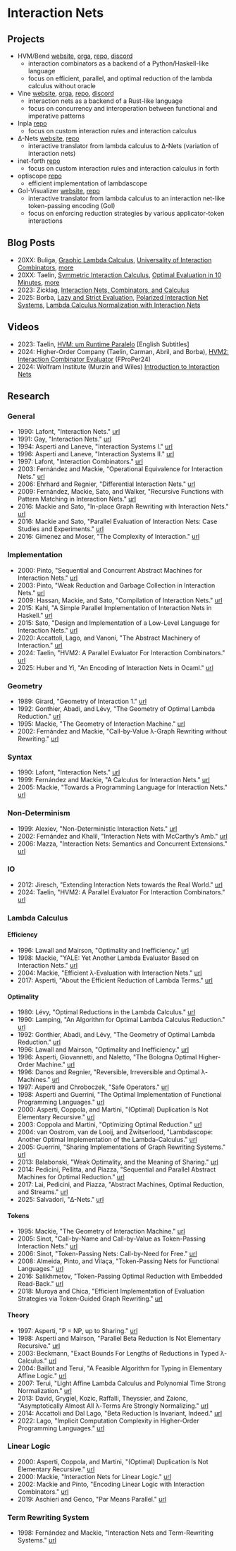 # Interaction Nets

## Projects

- HVM/Bend [website](https://higherorderco.com/), [orga](https://github.com/HigherOrderCo/), [repo](https://github.com/HigherOrderCO/HVM), [discord](https://discord.higherorderco.com/)
    - interaction combinators as a backend of a Python/Haskell-like language
    - focus on efficient, parallel, and optimal reduction of the lambda calculus without oracle
- Vine [website](https://vine.dev/), [orga](https://github.com/VineLang/), [repo](https://github.com/VineLang/vine/), [discord](https://discord.gg/bgUPV8KjDv)
    - interaction nets as a backend of a Rust-like language
    - focus on concurrency and interoperation between functional and imperative patterns
- Inpla [repo](https://github.com/inpla/inpla)
    - focus on custom interaction rules and interaction calculus
- ∆-Nets [website](https://deltanets.org/), [repo](https://github.com/danaugrs/deltanets)
    - interactive translator from lambda calculus to ∆-Nets (variation of interaction nets)
- inet-forth [repo](https://github.com/cicada-lang/inet-forth)
    - focus on custom interaction rules and interaction calculus in forth
- optiscope [repo](https://github.com/etiams/optiscope)
    - efficient implementation of lambdascope
- GoI-Visualizer [website](https://koko-m.github.io/GoI-Visualiser/), [repo](https://github.com/koko-m/GoI-Visualizer)
    - interactive translator from lambda calculus to an interaction net-like token-passing encoding (GoI)
    - focus on enforcing reduction strategies by various applicator-token interactions

## Blog Posts

- 20XX: Buliga, [Graphic Lambda Calculus](https://chorasimilarity.wordpress.com/graphic-lambda-calculus/), [Universality of Interaction Combinators](https://chorasimilarity.wordpress.com/2019/01/16/universality-of-interaction-combinators-and-chemical-reactions/), [more](https://imar.ro/~mbuliga/pages.html)
- 20XX: Taelin, [Symmetric Interaction Calculus](https://medium.com/@maiavictor/the-abstract-calculus-fe8c46bcf39c), [Optimal Evaluation in 10 Minutes](https://gist.github.com/VictorTaelin/311f6a58a7756945196c15733e61d0c6), [more](https://github.com/VictorTaelin/VictorTaelin/blob/main/README.md)
- 2023: Zicklag, [Interaction Nets, Combinators, and Calculus](https://zicklag.katharos.group/blog/interaction-nets-combinators-calculus/)
- 2025: Borba, [Lazy and Strict Evaluation](https://ezb.io/thoughts/interaction_nets/lambda_calculus/2025-05-18_lazy-strict-eval.html), [Polarized Interaction Net Systems](https://ezb.io/thoughts/interaction_nets/lambda_calculus/2025-05-05_polarity.html), [Lambda Calculus Normalization with Interaction Nets](https://ezb.io/thoughts/interaction_nets/lambda_calculus/2025-04-25_normalization.html)

## Videos

- 2023: Taelin, [HVM: um Runtime Paralelo](https://www.youtube.com/watch?v=sDPuQ-UjhVQ) [English Subtitles]
- 2024: Higher-Order Company (Taelin, Carman, Abril, and Borba), [HVM2: Interaction Combinator Evaluator](https://www.youtube.com/watch?v=15ZwW6Sr_iM) (FProPer24)
- 2024: Wolfram Institute (Murzin and Wiles) [Introduction to Interaction Nets](https://www.youtube.com/watch?v=zCcAg-vcpys)

## Research

### General

- 1990: Lafont, "Interaction Nets." [url](http://portal.acm.org/citation.cfm?doid=96709.96718)
- 1991: Gay, "Interaction Nets." [url](https://www.dcs.gla.ac.uk/~simon/publications/diploma.pdf)
- 1994: Asperti and Laneve, "Interaction Systems I." [url](https://www.researchgate.net/publication/220173276_Interaction_Systems_I_The_Theory_of_Optimal_Reductions)
- 1996: Asperti and Laneve, "Interaction Systems II." [url](https://www.sciencedirect.com/science/article/pii/0304397595000623)
- 1997: Lafont, "Interaction Combinators." [url](https://linkinghub.elsevier.com/retrieve/pii/S0890540197926432)
- 2003: Fernández and Mackie, "Operational Equivalence for Interaction Nets." [url](https://www.sciencedirect.com/science/article/pii/S0304397502006370)
- 2006: Ehrhard and Regnier, "Differential Interaction Nets." [url](https://www.sciencedirect.com/science/article/pii/S0304397506005299)
- 2009: Fernández, Mackie, Sato, and Walker, "Recursive Functions with Pattern Matching in Interaction Nets." [url](https://www.sciencedirect.com/science/article/pii/S157106610900437X)
- 2016: Mackie and Sato, "In-place Graph Rewriting with Interaction Nets." [url](https://arxiv.org/pdf/1609.03641)
- 2016: Mackie and Sato, "Parallel Evaluation of Interaction Nets: Case Studies and Experiments." [url](https://eceasst.org/index.php/eceasst/article/download/2205/2376/2387)
- 2016: Gimenez and Moser, "The Complexity of Interaction." [url](https://dl.acm.org/doi/10.1145/2837614.2837646)

### Implementation

- 2000: Pinto, "Sequential and Concurrent Abstract Machines for Interaction Nets." [url](https://link.springer.com/chapter/10.1007/3-540-46432-8_18)
- 2003: Pinto, "Weak Reduction and Garbage Collection in Interaction Nets." [url](https://www.sciencedirect.com/science/article/pii/S1571066105826143)
- 2009: Hassan, Mackie, and Sato, "Compilation of Interaction Nets." [url](https://www.sciencedirect.com/science/article/pii/S1571066109004381)
- 2015: Kahl, "A Simple Parallel Implementation of Interaction Nets in Haskell." [url](http://arxiv.org/abs/1504.02603)
- 2015: Sato, "Design and Implementation of a Low-Level Language for Interaction Nets." [url](https://sussex.figshare.com/articles/thesis/Design_and_implementation_of_a_low-level_language_for_interaction_nets/23417312/1)
- 2020: Accattoli, Lago, and Vanoni, "The Abstract Machinery of Interaction." [url](http://arxiv.org/abs/2002.05649)
- 2024: Taelin, "HVM2: A Parallel Evaluator For Interaction Combinators." [url](https://raw.githubusercontent.com/HigherOrderCO/HVM/main/paper/HVM2.pdf)
- 2025: Huber and Yi, "An Encoding of Interaction Nets in Ocaml." [url](https://joerg.endrullis.de/downloads/gcm2024/STAF_2024_paper_72.pdf)

### Geometry

- 1989: Girard, "Geometry of Interaction 1." [url](https://www.sciencedirect.com/science/article/pii/S0049237X08702714)
- 1992: Gonthier, Abadi, and Lévy, "The Geometry of Optimal Lambda Reduction." [url](https://dl.acm.org/doi/10.1145/143165.143172)
- 1995: Mackie, "The Geometry of Interaction Machine." [url](https://dl.acm.org/doi/10.1145/199448.199483)
- 2002: Fernández and Mackie, "Call-by-Value λ-Graph Rewriting without Rewriting." [url](https://link.springer.com/chapter/10.1007/3-540-45832-8_8)

### Syntax

- 1990: Lafont, "Interaction Nets." [url](http://portal.acm.org/citation.cfm?doid=96709.96718)
- 1999: Fernández and Mackie, "A Calculus for Interaction Nets." [url](https://link.springer.com/chapter/10.1007/10704567_10)
- 2005: Mackie, "Towards a Programming Language for Interaction Nets." [url](https://www.sciencedirect.com/science/article/pii/S1571066105050176)

### Non-Determinism

- 1999: Alexiev, "Non-Deterministic Interaction Nets." [url](https://era.library.ualberta.ca/items/8af05152-4996-401c-8d53-9c180b717891)
- 2002: Fernández and Khalil, "Interaction Nets with McCarthy’s Amb." [url](https://www.sciencedirect.com/science/article/pii/S1571066105803639)
- 2006: Mazza, "Interaction Nets: Semantics and Concurrent Extensions." [url](https://lipn.univ-paris13.fr/~mazza/papers/Thesis-1.0.pdf)

### IO

- 2012: Jiresch, "Extending Interaction Nets towards the Real World." [url](https://repositum.tuwien.at/handle/20.500.12708/12949)
- 2024: Taelin, "HVM2: A Parallel Evaluator For Interaction Combinators." [url](https://raw.githubusercontent.com/HigherOrderCO/HVM/main/paper/HVM2.pdf)

### Lambda Calculus

#### Efficiency

- 1996: Lawall and Mairson, "Optimality and Inefficiency." [url](https://dl.acm.org/doi/10.1145/232629.232639)
- 1998: Mackie, "YALE: Yet Another Lambda Evaluator Based on Interaction Nets." [url](https://dl.acm.org/doi/pdf/10.1145/291251.289434)
- 2004: Mackie, "Efficient λ-Evaluation with Interaction Nets." [url](https://link.springer.com/chapter/10.1007/978-3-540-25979-4_11)
- 2017: Asperti, "About the Efficient Reduction of Lambda Terms." [url](http://arxiv.org/abs/1701.04240)

#### Optimality

- 1980: Lévy, "Optimal Reductions in the Lambda Calculus." [url](https://pauillac.inria.fr/~levy/pubs/80curry.pdf)
- 1990: Lamping, "An Algorithm for Optimal Lambda Calculus Reduction." [url](http://portal.acm.org/citation.cfm?doid=96709.96711)
- 1992: Gonthier, Abadi, and Lévy, "The Geometry of Optimal Lambda Reduction." [url](https://dl.acm.org/doi/10.1145/143165.143172)
- 1996: Lawall and Mairson, "Optimality and Inefficiency." [url](https://dl.acm.org/doi/10.1145/232629.232639)
- 1996: Asperti, Giovannetti, and Naletto, "The Bologna Optimal Higher-Order Machine." [url](https://www.cambridge.org/core/journals/journal-of-functional-programming/article/bologna-optimal-higherorder-machine/1F2763B0F931680F9B15BDC750BEB343)
- 1996: Danos and Regnier, "Reversible, Irreversible and Optimal λ-Machines." [url](https://www.sciencedirect.com/science/article/pii/S1571066105804025)
- 1997: Asperti and Chroboczek, "Safe Operators." [url](https://doi.org/10.1007/s002000050083)
- 1998: Asperti and Guerrini, "The Optimal Implementation of Functional Programming Languages." [url](https://www.researchgate.net/publication/235778993_The_optimal_implementation_of_functional_programming_languages)
- 2000: Asperti, Coppola, and Martini, "(Optimal) Duplication Is Not Elementary Recursive." [url](https://dl.acm.org/doi/10.1145/325694.325707)
- 2003: Coppola and Martini, "Optimizing Optimal Reduction." [url](http://arxiv.org/abs/cs/0305011)
- 2004: van Oostrom, van de Looij, and Zwitserlood, "Lambdascope: Another Optimal Implementation of the Lambda-Calculus." [url](https://citeseerx.ist.psu.edu/document?repid=rep1&type=pdf&doi=61042374787bf6514706b49a5a4f0b74996979a0)
- 2005: Guerrini, "Sharing Implementations of Graph Rewriting Systems." [url](https://www.sciencedirect.com/science/article/pii/S1571066105050164)
- 2013: Balabonski, "Weak Optimality, and the Meaning of Sharing." [url](https://doi.org/10.1145/2544174.2500606)
- 2014: Pedicini, Pellitta, and Piazza, "Sequential and Parallel Abstract Machines for Optimal Reduction." [url](https://www.mat.uniroma3.it/users/pedicini/papers/subTFP2014.pdf)
- 2017: Lai, Pedicini, and Piazza, "Abstract Machines, Optimal Reduction, and Streams." [url](https://iris.uniroma1.it/bitstream/11573/1408275/6/Lai_preprint_abstract_2019.pdf)
- 2025: Salvadori, "Δ-Nets." [url](https://arxiv.org/abs/2505.20314)

#### Tokens

- 1995: Mackie, "The Geometry of Interaction Machine." [url](https://dl.acm.org/doi/10.1145/199448.199483)
- 2005: Sinot, "Call-by-Name and Call-by-Value as Token-Passing Interaction Nets." [url](https://link.springer.com/chapter/10.1007/11417170_28)
- 2006: Sinot, "Token-Passing Nets: Call-by-Need for Free." [url](https://www.sciencedirect.com/science/article/pii/S1571066106000934)
- 2008: Almeida, Pinto, and Vilaça, "Token-Passing Nets for Functional Languages." [url](https://www.sciencedirect.com/science/article/pii/S1571066108001667)
- 2016: Salikhmetov, "Token-Passing Optimal Reduction with Embedded Read-Back." [url](http://arxiv.org/abs/1609.03644)
- 2018: Muroya and Chica, "Efficient Implementation of Evaluation Strategies via Token-Guided Graph Rewriting." [url](https://arxiv.org/pdf/1802.06495)

#### Theory

- 1997: Asperti, "P = NP, up to Sharing." [url](https://citeseerx.ist.psu.edu/document?repid=rep1&type=pdf&doi=d45b284c43f8a341bb60826b2819557e0d0fe94a)
- 1998: Asperti and Mairson, "Parallel Beta Reduction Is Not Elementary Recursive." [url](https://dl.acm.org/doi/10.1145/268946.268971)
- 2003: Beckmann, "Exact Bounds For Lengths of Reductions in Typed λ-Calculus." [url](https://www.beckmann.pro/PaperFiles/lambda.pdf)
- 2004: Baillot and Terui, "A Feasible Algorithm for Typing in Elementary Affine Logic." [url](http://arxiv.org/abs/cs/0412028)
- 2007: Terui, "Light Affine Lambda Calculus and Polynomial Time Strong Normalization." [url](https://doi.org/10.1007/s00153-007-0042-6)
- 2013: David, Grygiel, Kozic, Raffalli, Theyssier, and Zaionc, "Asymptotically Almost All λ-Terms Are Strongly Normalizing." [url](https://arxiv.org/pdf/0903.5505)
- 2014: Accattoli and Dal Lago, "Beta Reduction Is Invariant, Indeed." [url](https://doi.org/10.1145/2603088.2603105)
- 2022: Lago, "Implicit Computation Complexity in Higher-Order Programming Languages." [url](https://www.researchgate.net/publication/359247675_Implicit_computation_complexity_in_higher-order_programming_languages_A_Survey_in_Memory_of_Martin_Hofmann)

### Linear Logic

- 2000: Asperti, Coppola, and Martini, "(Optimal) Duplication Is Not Elementary Recursive." [url](https://dl.acm.org/doi/10.1145/325694.325707)
- 2000: Mackie, "Interaction Nets for Linear Logic." [url](https://www.sciencedirect.com/science/article/pii/S0304397500001985)
- 2002: Mackie and Pinto, "Encoding Linear Logic with Interaction Combinators." [url](https://www.sciencedirect.com/science/article/pii/S0890540102931639)
- 2019: Aschieri and Genco, "Par Means Parallel." [url](https://dl.acm.org/doi/10.1145/3371086)

### Term Rewriting System

- 1998: Fernández and Mackie, "Interaction Nets and Term-Rewriting Systems." [url](https://www.sciencedirect.com/science/article/pii/S0304397597000820)
